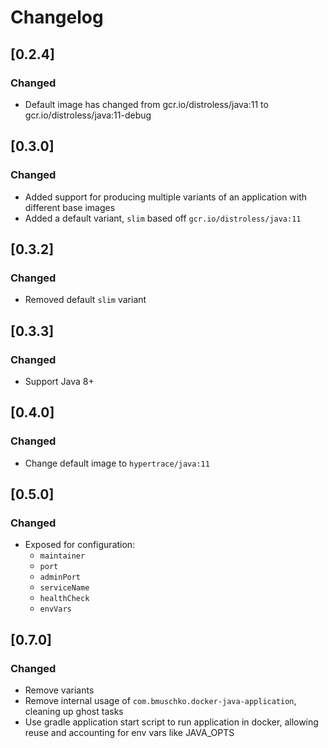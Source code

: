 # Changelog


## [0.2.4]
### Changed
- Default image has changed from gcr.io/distroless/java:11 to gcr.io/distroless/java:11-debug

## [0.3.0]
### Changed
- Added support for producing multiple variants of an application with different base images
- Added a default variant, `slim` based off `gcr.io/distroless/java:11`

## [0.3.2]
### Changed
- Removed default `slim` variant

## [0.3.3]
### Changed
- Support Java 8+

## [0.4.0]
### Changed
- Change default image to `hypertrace/java:11`

## [0.5.0]
### Changed
- Exposed for configuration:
    - `maintainer`
    - `port`
    - `adminPort`
    - `serviceName`
    - `healthCheck`
    - `envVars`
## [0.7.0]
### Changed
- Remove variants
- Remove internal usage of `com.bmuschko.docker-java-application`, cleaning up ghost tasks
- Use gradle application start script to run application in docker, allowing reuse and accounting
  for env vars like JAVA_OPTS